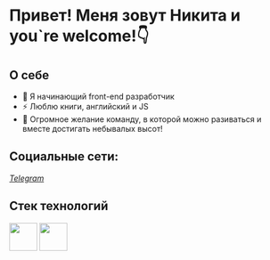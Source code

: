 # Привет! Меня зовут Никита и you`re welcome!👇

## О себе
- 🥇 Я начинающий front-end разработчик
- ⚡ Люблю книги, английский и JS
- 👯 Огромное желание команду, в которой можно разиваться и вместе достигать небывалых высот!

## Социальные сети:
*[Telegram](https://t.me/BuhTaA)*

## Стек технологий

<img src='https://cdn-icons-png.flaticon.com/512/919/919828.png' height=50px weight=50px>

<img src='https://iconscout.com/icon/react-1 height=50px' height=50px weight=50px>

<!--
**NikBuhTa/NikBuhta** is a ✨ _special_ ✨ repository because its `README.md` (this file) appears on your GitHub profile.

Here are some ideas to get you started:

- 🔭 I’m currently working on ...
- 🌱 I’m currently learning ...
- 👯 I’m looking to collaborate on ...
- 🤔 I’m looking for help with ...
- 💬 Ask me about ...
- 📫 How to reach me: ...
- 😄 Pronouns: ...
- ⚡ Fun fact: ...
-->
